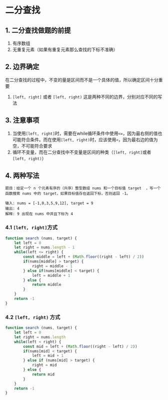 # 二分查找

## 1. 二分查找做题的前提
1. 有序数组
2. 无重复元素（如果有重复元素那么查找的下标不准确）

## 2. 边界确定
在二分查找的过程中，不变的量是区间而不是一个具体的值，所以确定区间十分重要
1. `[left, right]` 或者 `[left, right)` 这是两种不同的边界，分别对应不同的写法

## 3. 注意事项
1. 当使用`[left, right]`时，需要在while循环条件中使用`<=`，因为最右侧的值也可能符合条件。而在使用`[left, right)`时，应该使用`<`，因为最右边的值为空，不可能符合要求
2. 循环不变量，而在二分查找中不变量是区间的种类（`[left, right]`或者`[left, right)`）

## 4. 两种写法
```
题目：给定一个 n 个元素有序的（升序）整型数组 nums 和一个目标值 target  ，写一个函数搜索 nums 中的 target，如果目标值存在返回下标，否则返回 -1。

输入: nums = [-1,0,3,5,9,12], target = 9     
输出: 4       
解释: 9 出现在 nums 中并且下标为 4    
```

### 4.1 `[left, right]`方式
```js
function search (nums, target) {
    let left = 0
    let right = nums.length - 1
    while(left <= right) {
        const middle = left + (Math.floor((right - left) / 2))
        if(nums[middle] > target) {
            right = middle - 1
        } else if(nums[middle] < target) {
            left = middle + 1
        } else {
            return middle
        }
    }
    return -1
}
```

### 4.2 `[left, right)` 方式
```js
function search (nums, target) {
    let left = 0
    let right = nums.length
    while(left < right) {
        const mid = left + (Math.floor((right - left) / 2))
        if(nums[mid] < target) {
            left = mid + 1
        } else if (nums[mid] > target) {
            right = mid
        } else {
            return mid
        }
    }
    return -1
}
```